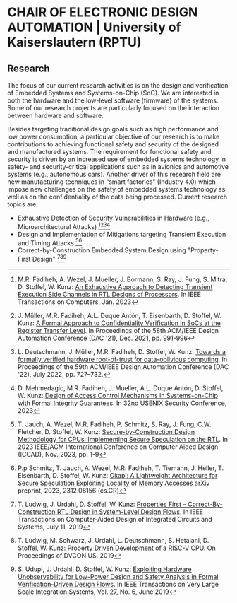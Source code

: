 # CHAIR OF ELECTRONIC DESIGN AUTOMATION | University of Kaiserslautern (RPTU)

## Research

The focus of our current research activities is on the design and verification of Embedded Systems and Systems-on-Chip (SoC). We are interested in both the hardware and the low-level software (firmware) of the systems. Some of our research projects are particularly focused on the interaction between hardware and software.

Besides targeting traditional design goals such as high performance and low power consumption, a particular objective of our research is to make contributions to achieving functional safety and security of the designed and manufactured systems. The requirement for functional safety and security is driven by an increased use of embedded systems technology in safety- and security-critical applications such as in avionics and automotive systems (e.g., autonomous cars). Another driver of this research field are new manufacturing techniques in “smart factories” (Industry 4.0) which impose new challenges on the safety of embedded systems technology as well as on the confidentiality of the data being processed.
Current research topics are:

- Exhaustive Detection of Security Vulnerabilities in Hardware (e.g., Microarchitectural Attacks) [^1][^2][^3][^4]
- Design and Implementation of Mitigations targeting Transient Execution and Timing Attacks [^5][^6]
- Correct-by-Construction Embedded System Design using "Property-First Design" [^7][^8][^9]


[^1]: M.R. Fadiheh, A. Wezel, J. Mueller, J. Bormann, S. Ray, J. Fung, S. Mitra, D. Stoffel, W. Kunz: 
[An Exhaustive Approach to Detecting Transient Execution Side Channels in RTL Designs of Processors](https://ieeexplore.ieee.org/abstract/document/9716812). 
In IEEE Transactions on Computers, Jan. 2023
[^2]: J. Müller, M.R. Fadiheh, A.L. Duque Antón, T. Eisenbarth, D. Stoffel, W. Kunz: 
[A Formal Approach to Confidentiality Verification in SoCs at the Register Transfer Level](https://ieeexplore.ieee.org/abstract/document/9586248). 
In Proceedings of the 58th ACM/IEEE Design Automation Conference (DAC '21), Dec. 2021, pp. 991-996
[^3]: L. Deutschmann, J. Müller, M.R. Fadiheh, D. Stoffel, W. Kunz: 
[Towards a formally verified hardware root-of-trust for data-oblivious computing](https://dl.acm.org/doi/abs/10.1145/3489517.3530981).
In Proceedings of the 59th ACM/IEEE Design Automation Conference (DAC '22), July 2022, pp. 727–732.
[^4]: D. Mehmedagic, M.R. Fadiheh, J. Mueller, A.L. Duque Antón, D. Stoffel, W. Kunz:
[Design of Access Control Mechanisms in Systems-on-Chip with Formal Integrity Guarantees](https://www.usenix.org/system/files/usenixsecurity23-mehmedagic.pdf).
In 32nd USENIX Security Conference, 2023
[^5]: T. Jauch, A. Wezel, M.R. Fadiheh, P. Schmitz, S. Ray, J. Fung, C.W. Fletcher, D. Stoffel, W. Kunz:
[Secure-by-Construction Design Methodology for CPUs: Implementing Secure Speculation on the RTL](https://ieeexplore.ieee.org/abstract/document/10323843).
In 2023 IEEE/ACM International Conference on Computer Aided Design (ICCAD), Nov. 2023, pp. 1-9
[^6]: P.p Schmitz, T. Jauch, A. Wezel, M.R. Fadiheh, T. Tiemann, J. Heller, T. Eisenbarth, D. Stoffel, W. Kunz:
[Okapi: A Lightweight Architecture for Secure Speculation Exploiting Locality of Memory Accesses](https://arxiv.org/abs/2312.08156)
arXiv preprint, 2023, 2312.08156 (cs.CR)
[^7]: T. Ludwig, J. Urdahl, D. Stoffel, W. Kunz: 
[Properties First – Correct-By-Construction RTL Design in System-Level Design Flows](https://ieeexplore.ieee.org/document/8759950). 
In IEEE Transactions on Computer-Aided Design of Integrated Circuits and Systems, July 11, 2019
[^8]: T. Ludwig, M. Schwarz, J. Urdahl, L. Deutschmann, S. Hetalani, D. Stoffel, W. Kunz: 
[Property Driven Development of a RISC-V CPU](events.dvcon.org/2019/proceedings/papers/01_1.pdf). 
On Proceedings of DVCON US, 2019
[^9]: S. Udupi, J. Urdahl, D. Stoffel, W. Kunz: 
[Exploiting Hardware Unobservability for Low-Power Design and Safety Analysis in Formal Verification-Driven Design Flows](https://ieeexplore.ieee.org/document/8689360/). 
In IEEE Transactions on Very Large Scale Integration Systems, Vol. 27, No. 6, June 2019 
